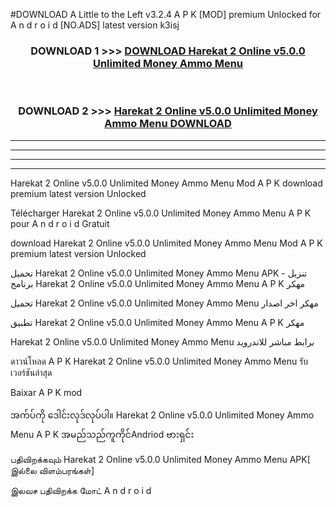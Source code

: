 #DOWNLOAD A Little to the Left v3.2.4 A P K [MOD] premium Unlocked for A n d r o i d [NO.ADS] latest version k3isj 



<div align="center">

<h3>DOWNLOAD 1 >>> <a href="https://downloadmod1.web.app/?judul=Harekat 2 Online v5.0.0 Unlimited Money Ammo Menu ">DOWNLOAD Harekat 2 Online v5.0.0 Unlimited Money Ammo Menu </a></h3><br>

<h3>DOWNLOAD 2 >>> <a href="https://downloadmod1.web.app/?judul=Harekat 2 Online v5.0.0 Unlimited Money Ammo Menu ">Harekat 2 Online v5.0.0 Unlimited Money Ammo Menu  DOWNLOAD </a></h3>

</div>


----------------------------------------------------------

----------------------------------------------------------

----------------------------------------------------------

----------------------------------------------------------


Harekat 2 Online v5.0.0 Unlimited Money Ammo Menu  Mod A P K download premium latest version Unlocked

Télécharger Harekat 2 Online v5.0.0 Unlimited Money Ammo Menu  A P K pour A n d r o i d Gratuit

download Harekat 2 Online v5.0.0 Unlimited Money Ammo Menu  Mod A P K premium latest version Unlocked

تحميل Harekat 2 Online v5.0.0 Unlimited Money Ammo Menu  APK - تنزيل برنامج Harekat 2 Online v5.0.0 Unlimited Money Ammo Menu  A P K مهكر

تحميل Harekat 2 Online v5.0.0 Unlimited Money Ammo Menu  مهكر اخر اصدار

تطبيق Harekat 2 Online v5.0.0 Unlimited Money Ammo Menu  A P K مهكر

Harekat 2 Online v5.0.0 Unlimited Money Ammo Menu  برابط مباشر للاندرويد

ดาวน์โหลด A P K Harekat 2 Online v5.0.0 Unlimited Money Ammo Menu  รับเวอร์ชันล่าสุด

Baixar A P K mod

အက်ပ်ကို ဒေါင်းလုဒ်လုပ်ပါ။ Harekat 2 Online v5.0.0 Unlimited Money Ammo Menu  A P K အမည်သည်ကူကိုင်Andriod ဗားရှင်း

பதிவிறக்கவும் Harekat 2 Online v5.0.0 Unlimited Money Ammo Menu  APK[ இல்லை விளம்பரங்கள்] 
 
இலவச பதிவிறக்க மோட் A n d r o i d



